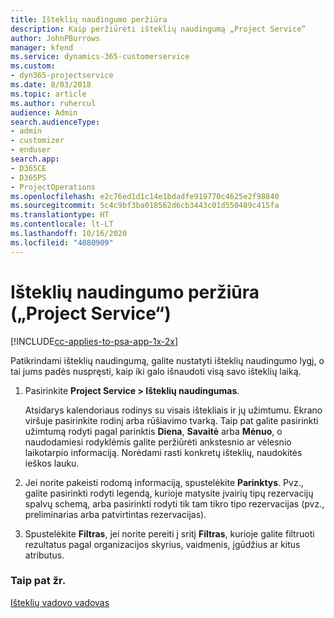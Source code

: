 ```yaml
---
title: Išteklių naudingumo peržiūra
description: Kaip peržiūrėti išteklių naudingumą „Project Service“
author: JohnPBurrows
manager: kfend
ms.service: dynamics-365-customerservice
ms.custom:
- dyn365-projectservice
ms.date: 8/03/2018
ms.topic: article
ms.author: ruhercul
audience: Admin
search.audienceType:
- admin
- customizer
- enduser
search.app:
- D365CE
- D365PS
- ProjectOperations
ms.openlocfilehash: e2c76ed1d1c14e1bdadfe919770c4625e2f98840
ms.sourcegitcommit: 5c4c9bf3ba018562d6cb3443c01d550489c415fa
ms.translationtype: HT
ms.contentlocale: lt-LT
ms.lasthandoff: 10/16/2020
ms.locfileid: "4080909"
---
```

# <a name="view-resource-utilization-project-service"></a>Išteklių naudingumo peržiūra („Project Service“)

[!INCLUDE[cc-applies-to-psa-app-1x-2x](../includes/cc-applies-to-psa-app-1x-2x.md)]

Patikrindami išteklių naudingumą, galite nustatyti išteklių naudingumo lygį, o tai jums padės nuspręsti, kaip iki galo išnaudoti visą savo išteklių laiką.  
  
1. Pasirinkite **Project Service > Išteklių naudingumas**. 

     Atsidarys kalendoriaus rodinys su visais ištekliais ir jų užimtumu. Ekrano viršuje pasirinkite rodinį arba rūšiavimo tvarką. Taip pat galite pasirinkti užimtumą rodyti pagal parinktis **Diena**, **Savaitė** arba **Mėnuo**, o naudodamiesi rodyklėmis galite peržiūrėti ankstesnio ar vėlesnio laikotarpio informaciją. Norėdami rasti konkretų išteklių, naudokitės ieškos lauku.      
  
2. Jei norite pakeisti rodomą informaciją, spustelėkite **Parinktys**. Pvz., galite pasirinkti rodyti legendą, kurioje matysite įvairių tipų rezervacijų spalvų schemą, arba pasirinkti rodyti tik tam tikro tipo rezervacijas (pvz., preliminarias arba patvirtintas rezervacijas).  

3. Spustelėkite **Filtras**, jei norite pereiti į sritį **Filtras**, kurioje galite filtruoti rezultatus pagal organizacijos skyrius, vaidmenis, įgūdžius ar kitus atributus.  
  
### <a name="see-also"></a>Taip pat žr.  
 [Išteklių vadovo vadovas](../psa/resource-manager-guide.md)
